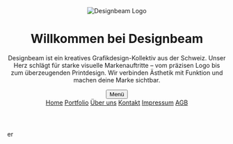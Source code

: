 <!DOCTYPE html>
<html lang="de">
<head>
  <meta charset="UTF-8" />
  <meta name="viewport" content="width=device-width, initial-scale=1.0"/>
  <title>Designbeam</title>
  <link rel="stylesheet" href="css/style.css" />
  <script src="js/menu.js" defer></script>
</head>
<body>
  <header>
    <img src="assets/images/logo.png" alt="Designbeam Logo" />
    <h1>Willkommen bei Designbeam</h1>
    <p>Designbeam ist ein kreatives Grafikdesign-Kollektiv aus der Schweiz. Unser Herz schlägt für starke visuelle Markenauftritte – vom präzisen Logo bis zum überzeugenden Printdesign. Wir verbinden Ästhetik mit Funktion und machen deine Marke sichtbar.</p>
    <button id="menu-toggle">Menü</button>
    <nav id="main-nav">
      <a href="index.html">Home</a>
      <a href="portfolio.html">Portfolio</a>
      <a href="ueber-uns.html">Über uns</a>
      <a href="kontakt.html">Kontakt</a>
      <a href="impressum.html">Impressum</a>
      <a href="agb.html">AGB</a>
    </nav>
  </header>
</body>
</html>er